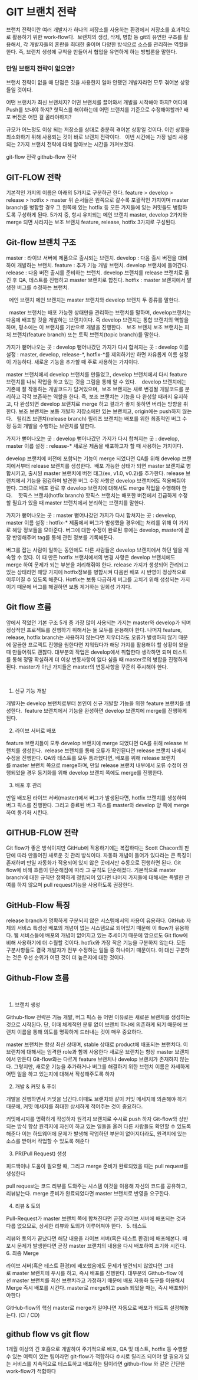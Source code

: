 # GIT 브랜치 전략

브랜치 전략이란 여러 개발자가 하나의 저장소를 사용하는 환경에서 저장소를 효과적으로 활용하기 위한 work-flow다. 
브랜치의 생성, 삭제, 병합 등 git의 유연한 구조를 활용해서, 각 개발자들의 혼란을 최대한 줄이며 다양한 방식으로 소스를 관리하는 역할을 한다.
즉, 브랜치 생성에 규칙을 만들어서 협업을 유연하게 하는 방법론을 말한다.
 
### 만일 브랜치 전략이 없으면?

브랜치 전략이 없을 때 단점은 깃을 사용한지 얼마 안됐던 개발자라면 모두 겪어본 상황들일 것이다.

어떤 브랜치가 최신 브랜치지?
어떤 브랜치를 끌어와서 개발을 시작해야 하지?
어디에 Push를 보내야 하지?
핫픽스를 해야하는데 어떤 브랜치를 기준으로 수정해야할까?
배포 버전은 어떤 걸 골라야하지?

규모가 어느정도 이상 되는 저장소를 상대로 충분히 겪어본 상황일 것이다.
이런 상황을 최소화하기 위해 사용되는 것이 바로 브랜치 전략이다.
 
이번 시간에는 가장 널리 사용되는 2가지 브랜치 전략에 대해 알아보는 시간을 가져보겠다.

git-flow 전략
github-flow 전략


## GIT-FLOW 전략



기본적인 가지의 이름은 아래의 5가지로 구분하곤 한다.
feature > develop > release > hotfix > master
위 순서들은 왼쪽으로 갈수록 포괄적인 가지이며 master branch를 병합할 경우 그 왼쪽에 있는 hotfix 등 모든 가지들에 있는 커밋들도 병합하도록 구성하게 된다.
5가지 중, 항시 유지되는 메인 브랜치 master, develop 2가지와 merge 되면 사라지는 보조 브랜치 feature, release, hotfix 3가지로 구성된다.


## Git-flow 브랜치 구조



master : 라이브 서버에 제품으로 출시되는 브랜치.
develop : 다음 출시 버전을 대비하여 개발하는 브랜치.
feature : 추가 기능 개발 브랜치. develop 브랜치에 들어간다.
release : 다음 버전 출시를 준비하는 브랜치. develop 브랜치를 release 브랜치로 옮긴 후 QA, 테스트를 진행하고 master 브랜치로 합친다.
hotfix : master 브랜치에서 발생한 버그를 수정하는 브랜치.

 
메인 브랜치
메인 브랜치는 master 브랜치와 develop 브랜치 두 종류를 말한다.


 
master 브랜치는 배포 가능한 상태만을 관리하는 브랜치를 말하며,
develop브랜치는 다음에 배포할 것을 개발하는 브랜치이다.
즉 develop 브랜치는 통합 브랜치의 역할을 하며, 평소에는 이 브랜치를 기반으로 개발을 진행한다.
 
보조 브랜치
보조 브랜치는 피처 브랜치(feature branch) 또는 토픽 브랜치(topic branch)를 말한다.



가지가 뻗어나오는 곳 : develop
뻗어나갔던 가지가 다시 합쳐지는 곳 : develop
이름 설정 : master, develop, release-*, hotfix-*를 제외하기만 하면 자유롭게 이름 설정이 가능하다.
새로운 기능을 추가할 때 주로 사용하는 가지이다.

master 브랜치에서 develop 브랜치를 만들었고,
develop 브랜치에서 다시 feature 브랜치를 나눠 작업을 하고 있는 것을 그림을 통해 알 수 있다. 
 
develop 브랜치에는 기존에 잘 작동하는 개발코드가 담겨있으며, 
보조 브랜치는 새로 변경될 개발코드를 분리하고 각각 보존하는 역할을 한다.
즉, 보조 브랜치는 기능을 다 완성할 때까지 유지하고, 다 완성되면 develop 브랜치로 merge 하고 결과가 좋지 못하면 버리는 방향을 취한다.
보조 브랜치는 보통 개발자 저장소에만 있는 브랜치고, origin에는 push하지 않는다.
 
릴리즈 브랜치(release branch)
릴리즈 브랜치는 배포를 위한 최종적인 버그 수정 등의 개발을 수행하는 브랜치를 말한다.  



가지가 뻗어나오는 곳 : develop
뻗어나갔던 가지가 다시 합쳐지는 곳 : develop, master
이름 설정 : release-*
새로운 제품을 배포하고자 할 때 사용하는 가지이다.

develop 브랜치에 버전에 포함되는 기능이 merge 되었다면 QA를 위해 develop 브랜치에서부터 release 브랜치를 생성한다. 
배포 가능한 상태가 되면 master 브랜치로 병합시키고, 출시된 master 브랜치에 버전 태그(ex, v1.0, v0.2)를 추가한다.
release 브랜치에서 기능을 점검하며 발견한 버그 수정 사항은 develop 브랜치에도 적용해줘야 한다.
그러므로 배포 완료 후 develop 브랜치에 대해서도 merge 작업을 수행해야 한다. 
 
핫픽스 브랜치(hotfix branch)
핫픽스 브랜치는 배포한 버전에서 긴급하게 수정할 필요가 있을 때 master 브랜치에서 분리하는 브랜치를 말한다.  



가지가 뻗어나오는 곳 : master
뻗어나갔던 가지가 다시 합쳐지는 곳 : develop, master
이름 설정 : hotfix-*
제품에서 버그가 발생했을 경우에는 처리를 위해 이 가지로 해당 정보들을 모아준다. 버그에 대한 수정이 완료된 후에는 develop, master에 곧장 반영해주며 tag를 통해 관련 정보를 기록해둔다.

버그를 잡는 사람이 일하는 동안에도 다른 사람들은 develop 브랜치에서 하던 일을 계속할 수 있다.
이 때 만든 hotfix 브랜치에서의 변경 사항은 develop 브랜치에도 merge 하여 문제가 되는 부분을 처리해줘야 한다.
release 가지가 생성되어 관리되고 있는 상태라면 해당 가지에 hotfix정보를 병합시켜 다음번 배포 시 반영이 정상적으로 이루어질 수 있도록 해준다.
 Hotfix는 보통 다급하게 버그를 고치기 위해 생성되는 가지이기 때문에 버그를 해결하면 보통 제거하는 일회성 가지다.

## Git flow 흐름

앞에서 적었던 기본 구조 5개 중 가장 많이 사용되는 가지는 master와 develop가 되며 정상적인 프로젝트를 진행하기 위해서는 둘 모두를 운용해야 한다.
나머지 feature, release, hotfix branch는 사용하지 않는다면 지우더라도 오류가 발생하지 않기 때문에 깔끔한 프로젝트 진행을 원한다면 지워뒀다가 해당 가지를 활용해야 할 상황이 왔을 때 만들어줘도 괜찮다.
대부분의 작업은 develop에서 취합한다 생각하면 되며 테스트를 통해 정말 확실하게 더 이상 변동사항이 없다 싶을 때 master로의 병합을 진행하게 된다.
master가 아닌 가지들은 master의 변동사항을 꾸준히 주시해야 한다.

 
1. 신규 기능 개발



개발자는 develop 브랜치로부터 본인이 신규 개발할 기능을 위한 feature 브랜치를 생성한다. 
feature 브랜치에서 기능을 완성하면 develop 브랜치에 merge를 진행하게 된다.

 
2. 라이브 서버로 배포



feature 브랜치들이 모두 develop 브랜치에 merge 되었다면 QA를 위해 release 브랜치를 생성한다. 
release 브랜치를 통해 오류가 확인된다면 release 브랜치 내에서 수정을 진행한다.
QA와 테스트를 모두 통과했다면, 배포를 위해 release 브랜치를 master 브랜치 쪽으로 merge하며,
만일 release 브랜치 내부에서 오류 수정이 진행되었을 경우 동기화를 위해 develop 브랜치 쪽에도 merge를 진행한다.

 
3. 배포 후 관리



만일 배포된 라이브 서버(master)에서 버그가 발생된다면, hotfix 브랜치를 생성하여 버그 픽스를 진행한다.
그리고 종료된 버그 픽스를 master와 develop 양 쪽에 merge하여 동기화 시킨다.


## GITHUB-FLOW 전략



Git flow가 좋은 방식이지만 GitHub에 적용하기에는 복잡하다는 Scott Chacon의 판단에 따라 만들어진 새로운 깃 관리 방식이다.
자동화 개념이 들어가 있다라는 큰 특징이 존재하며 만일 자동화가 적용되어 있지 않은 곳에서만 수동으로 진행하면 된다.
Git flow에 비해 흐름이 단순해짐에 따라 그 규칙도 단순해졌다.
기본적으로 master branch에 대한 규칙만 정확하게 정립되어 있다면 나머지 가지들에 대해서는 특별한 관여를 하지 않으며 pull request기능을 사용하도록 권장한다.


## GitHub-Flow 특징

release branch가 명확하게 구분되지 않은 시스템에서의 사용이 유용하다.
GitHub 자체의 서비스 특성상 배포의 개념이 없는 시스템으로 되어있기 때문에 이 flow가 유용하다.
웹 서비스들에 배포의 개념이 없어지고 있는 추세이기 때문에 앞으로도 Git flow에 비해 사용하기에 더 수월할 것이다.
hotfix와 가장 작은 기능을 구분하지 않는다. 모든 구분사항들도 결국 개발자가 전부 수정하는 일들 중 하나이기 때문이다. 이 대신 구분하는 것은 우선 순위가 어떤 것이 더 높은지에 대한 것이다.


## Github-Flow 흐름
 
1. 브랜치 생성


Github-flow 전략은 기능 개발, 버그 픽스 등 어떤 이유로든 새로운 브랜치를 생성하는 것으로 시작된다.
단, 이때 체계적인 분류 없이 브랜치 하나에 의존하게 되기 때문에 브랜치 이름을 통해 의도를 명확하게 드러내는 것이 매우 중요하다.

master 브랜치는 항상 최신 상태며, stable 상태로 product에 배포되는 브랜치다. 이 브랜치에 대해서는 엄격한 role과 함께 사용한다
새로운 브랜치는 항상 master 브랜치에서 만든다
Git-flow와는 다르게 feature 브랜치나 develop 브랜치가 존재하지 않는다.
그렇지만, 새로운 기능을 추가하거나 버그를 해결하기 위한 브랜치 이름은 자세하게 어떤 일을 하고 있는지에 대해서 작성해주도록 하자

 
2. 개발 & 커밋 & 푸쉬


개발을 진행하면서 커밋을 남긴다.이때도 브랜치와 같이 커밋 메세지에 의존해야 하기 때문에, 커밋 메세지를 최대한 상세하게 적어주는 것이 중요하다.

커밋메시지를 명확하게 작성하자
원격지 브랜치로 수시로 push 하자
Git-flow와 상반되는 방식
항상 원격지에 자신이 하고 있는 일들을 올려 다른 사람들도 확인할 수 있도록 해준다
이는 하드웨어에 문제가 발생해 작업하던 부분이 없어지더라도, 원격지에 있는 소스를 받아서 작업할 수 있도록 해준다

 
3. PR(Pull Request) 생성


피드백이나 도움이 필요할 때, 그리고 merge 준비가 완료되었을 때는 pull request를 생성한다

pull request는 코드 리뷰를 도와주는 시스템
이것을 이용해 자신의 코드를 공유하고, 리뷰받는다.
 merge 준비가 완료되었다면 master 브랜치로 반영을 요구한다.

 
4. 리뷰 & 토의


Pull-Request가 master 브랜치 쪽에 합쳐진다면 곧장 라이브 서버에 배포되는 것과 다름 없으므로, 상세한 리뷰와 토의가 이루어져야 한다.
 
5. 테스트


리뷰와 토의가 끝났다면 해당 내용을 라이브 서버(혹은 테스트 환경)에 배포해본다.
배포시 문제가 발생한다면 곧장 master 브랜치의 내용을 다시 배포하여 초기화 시킨다.
 
6. 최종 Merge


라이브 서버(혹은 테스트 환경)에 배포했음에도 문제가 발견되지 않았다면 그대로 master 브랜치에 푸시를 하고, 즉시 배포를 진행한다.
대부분의 Github-flow 에선 master 브랜치를 최신 브랜치라고 가정하기 때문에 배포 자동화 도구를 이용해서 Merge 즉시 배포를 시킨다.
master로 merge되고 push 되었을 때는, 즉시 배포되어야한다

GitHub-flow의 핵심
master로 merge가 일어나면 자동으로 배포가 되도록 설정해놓는다. (CI / CD)


## github flow vs git flow



1개월 이상의 긴 호흡으로 개발하여 주기적으로 배포, QA 및 테스트, hotfix 등 수행할 수 있는 여력이 있는 팀이라면 git-flow가 적합하다
수시로 릴리즈 되어야 할 필요가 있는 서비스를 지속적으로 테스트하고 배포하는 팀이라면 github-flow 와 같은 간단한 work-flow가 적합하다

